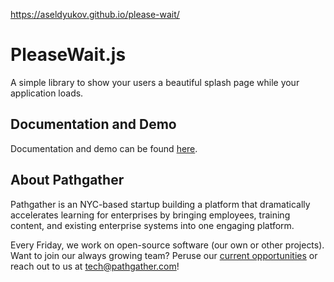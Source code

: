 https://aseldyukov.github.io/please-wait/

PleaseWait.js
===========
A simple library to show your users a beautiful splash page while your application loads.

Documentation and Demo
---------------------
Documentation and demo can be found [here](http://pathgather.github.io/please-wait/).

About Pathgather
---------------------
Pathgather is an NYC-based startup building a platform that dramatically accelerates learning for enterprises by bringing employees, training content, and existing enterprise systems into one engaging platform.

Every Friday, we work on open-source software (our own or other projects). Want to join our always growing team? Peruse our [current opportunities](http://www.pathgather.com/jobs/) or reach out to us at <tech@pathgather.com>!
